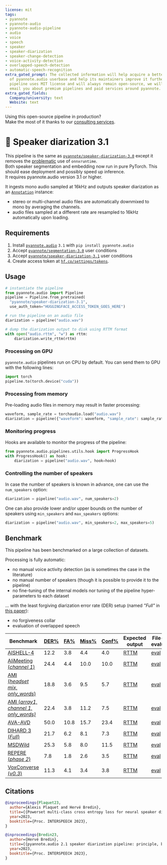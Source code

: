 ```yaml
---
license: mit
tags:
- pyannote
- pyannote-audio
- pyannote-audio-pipeline
- audio
- voice
- speech
- speaker
- speaker-diarization
- speaker-change-detection
- voice-activity-detection
- overlapped-speech-detection
- automatic-speech-recognition
extra_gated_prompt: The collected information will help acquire a better knowledge
  of pyannote.audio userbase and help its maintainers improve it further. Though this
  pipeline uses MIT license and will always remain open-source, we will occasionnally
  email you about premium pipelines and paid services around pyannote.
extra_gated_fields:
  Company/university: text
  Website: text
---
```


Using this open-source pipeline in production?  
Make the most of it thanks to our [consulting services](https://herve.niderb.fr/consulting.html).

# 🎹 Speaker diarization 3.1

This pipeline is the same as [`pyannote/speaker-diarization-3.0`](https://hf.co/pyannote/speaker-diarization-3.1) except it removes the [problematic](https://github.com/pyannote/pyannote-audio/issues/1537) use of `onnxruntime`.  
Both speaker segmentation and embedding now run in pure PyTorch. This should ease deployment and possibly speed up inference.  
It requires pyannote.audio version 3.1 or higher.

It ingests mono audio sampled at 16kHz and outputs speaker diarization as an [`Annotation`](http://pyannote.github.io/pyannote-core/structure.html#annotation) instance:

- stereo or multi-channel audio files are automatically downmixed to mono by averaging the channels.
- audio files sampled at a different rate are resampled to 16kHz automatically upon loading.

## Requirements

1. Install [`pyannote.audio`](https://github.com/pyannote/pyannote-audio) `3.1` with `pip install pyannote.audio`
2. Accept [`pyannote/segmentation-3.0`](https://hf.co/pyannote/segmentation-3.0) user conditions
3. Accept [`pyannote/speaker-diarization-3.1`](https://hf.co/pyannote-speaker-diarization-3.1) user conditions
4. Create access token at [`hf.co/settings/tokens`](https://hf.co/settings/tokens).

## Usage

```python
# instantiate the pipeline
from pyannote.audio import Pipeline
pipeline = Pipeline.from_pretrained(
  "pyannote/speaker-diarization-3.1",
  use_auth_token="HUGGINGFACE_ACCESS_TOKEN_GOES_HERE")

# run the pipeline on an audio file
diarization = pipeline("audio.wav")

# dump the diarization output to disk using RTTM format
with open("audio.rttm", "w") as rttm:
    diarization.write_rttm(rttm)
```

### Processing on GPU

`pyannote.audio` pipelines run on CPU by default.
You can send them to GPU with the following lines:

```python
import torch
pipeline.to(torch.device("cuda"))
```

### Processing from memory

Pre-loading audio files in memory may result in faster processing:

```python
waveform, sample_rate = torchaudio.load("audio.wav")
diarization = pipeline({"waveform": waveform, "sample_rate": sample_rate})
```

### Monitoring progress

Hooks are available to monitor the progress of the pipeline:

```python
from pyannote.audio.pipelines.utils.hook import ProgressHook
with ProgressHook() as hook:
    diarization = pipeline("audio.wav", hook=hook)
```

### Controlling the number of speakers

In case the number of speakers is known in advance, one can use the `num_speakers` option:

```python
diarization = pipeline("audio.wav", num_speakers=2)
```

One can also provide lower and/or upper bounds on the number of speakers using `min_speakers` and `max_speakers` options:

```python
diarization = pipeline("audio.wav", min_speakers=2, max_speakers=5)
```

## Benchmark

This pipeline has been benchmarked on a large collection of datasets.

Processing is fully automatic:

- no manual voice activity detection (as is sometimes the case in the literature)
- no manual number of speakers (though it is possible to provide it to the pipeline)
- no fine-tuning of the internal models nor tuning of the pipeline hyper-parameters to each dataset

... with the least forgiving diarization error rate (DER) setup (named _"Full"_ in [this paper](https://doi.org/10.1016/j.csl.2021.101254)):

- no forgiveness collar
- evaluation of overlapped speech

| Benchmark                                                                                                                                   | [DER%](. "Diarization error rate") | [FA%](. "False alarm rate") | [Miss%](. "Missed detection rate") | [Conf%](. "Speaker confusion rate") | Expected output                                                                                                                                    | File-level evaluation                                                                                                                              |
| ------------------------------------------------------------------------------------------------------------------------------------------- | ---------------------------------- | --------------------------- | ---------------------------------- | ----------------------------------- | -------------------------------------------------------------------------------------------------------------------------------------------------- | -------------------------------------------------------------------------------------------------------------------------------------------------- |
| [AISHELL-4](http://www.openslr.org/111/)                                                                                                    | 12.2                               | 3.8                         | 4.4                                | 4.0                                 | [RTTM](https://huggingface.co/pyannote/speaker-diarization-3.1/blob/main/reproducible_research/AISHELL.SpeakerDiarization.Benchmark.test.rttm)     | [eval](https://huggingface.co/pyannote/speaker-diarization-3.1/blob/main/reproducible_research/AISHELL.SpeakerDiarization.Benchmark.test.eval)     |
| [AliMeeting (_channel 1_)](https://www.openslr.org/119/)                                                                                    | 24.4                               | 4.4                         | 10.0                               | 10.0                                | [RTTM](https://huggingface.co/pyannote/speaker-diarization-3.1/blob/main/reproducible_research/AliMeeting.SpeakerDiarization.Benchmark.test.rttm)  | [eval](https://huggingface.co/pyannote/speaker-diarization-3.1/blob/main/reproducible_research/AliMeeting.SpeakerDiarization.Benchmark.test.eval)  |
| [AMI (_headset mix,_](https://groups.inf.ed.ac.uk/ami/corpus/) [_only_words_)](https://github.com/BUTSpeechFIT/AMI-diarization-setup)       | 18.8                               | 3.6                         | 9.5                                | 5.7                                 | [RTTM](https://huggingface.co/pyannote/speaker-diarization-3.1/blob/main/reproducible_research/AMI.SpeakerDiarization.Benchmark.test.rttm)         | [eval](https://huggingface.co/pyannote/speaker-diarization-3.1/blob/main/reproducible_research/AMI.SpeakerDiarization.Benchmark.test.eval)         |
| [AMI (_array1, channel 1,_](https://groups.inf.ed.ac.uk/ami/corpus/) [_only_words)_](https://github.com/BUTSpeechFIT/AMI-diarization-setup) | 22.4                               | 3.8                         | 11.2                               | 7.5                                 | [RTTM](https://huggingface.co/pyannote/speaker-diarization-3.1/blob/main/reproducible_research/AMI-SDM.SpeakerDiarization.Benchmark.test.rttm)     | [eval](https://huggingface.co/pyannote/speaker-diarization-3.1/blob/main/reproducible_research/AMI-SDM.SpeakerDiarization.Benchmark.test.eval)     |
| [AVA-AVD](https://arxiv.org/abs/2111.14448)                                                                                                 | 50.0                               | 10.8                        | 15.7                               | 23.4                                | [RTTM](https://huggingface.co/pyannote/speaker-diarization-3.1/blob/main/reproducible_research/AVA-AVD.SpeakerDiarization.Benchmark.test.rttm)     | [eval](https://huggingface.co/pyannote/speaker-diarization-3.1/blob/main/reproducible_research/AVA-AVD.SpeakerDiarization.Benchmark.test.eval)     |
| [DIHARD 3 (_Full_)](https://arxiv.org/abs/2012.01477)                                                                                       | 21.7                               | 6.2                         | 8.1                                | 7.3                                 | [RTTM](https://huggingface.co/pyannote/speaker-diarization-3.1/blob/main/reproducible_research/DIHARD.SpeakerDiarization.Benchmark.test.rttm)      | [eval](https://huggingface.co/pyannote/speaker-diarization-3.1/blob/main/reproducible_research/DIHARD.SpeakerDiarization.Benchmark.test.eval)      |
| [MSDWild](https://x-lance.github.io/MSDWILD/)                                                                                               | 25.3                               | 5.8                         | 8.0                                | 11.5                                | [RTTM](https://huggingface.co/pyannote/speaker-diarization-3.1/blob/main/reproducible_research/MSDWILD.SpeakerDiarization.Benchmark.test.rttm)     | [eval](https://huggingface.co/pyannote/speaker-diarization-3.1/blob/main/reproducible_research/MSDWILD.SpeakerDiarization.Benchmark.test.eval)     |
| [REPERE (_phase 2_)](https://islrn.org/resources/360-758-359-485-0/)                                                                        | 7.8                                | 1.8                         | 2.6                                | 3.5                                 | [RTTM](https://huggingface.co/pyannote/speaker-diarization-3.1/blob/main/reproducible_research/REPERE.SpeakerDiarization.Benchmark.test.rttm)      | [eval](https://huggingface.co/pyannote/speaker-diarization-3.1/blob/main/reproducible_research/REPERE.SpeakerDiarization.Benchmark.test.eval)      |
| [VoxConverse (_v0.3_)](https://github.com/joonson/voxconverse)                                                                              | 11.3                               | 4.1                         | 3.4                                | 3.8                                 | [RTTM](https://huggingface.co/pyannote/speaker-diarization-3.1/blob/main/reproducible_research/VoxConverse.SpeakerDiarization.Benchmark.test.rttm) | [eval](https://huggingface.co/pyannote/speaker-diarization-3.1/blob/main/reproducible_research/VoxConverse.SpeakerDiarization.Benchmark.test.eval) |

## Citations

```bibtex
@inproceedings{Plaquet23,
  author={Alexis Plaquet and Hervé Bredin},
  title={{Powerset multi-class cross entropy loss for neural speaker diarization}},
  year=2023,
  booktitle={Proc. INTERSPEECH 2023},
}
```

```bibtex
@inproceedings{Bredin23,
  author={Hervé Bredin},
  title={{pyannote.audio 2.1 speaker diarization pipeline: principle, benchmark, and recipe}},
  year=2023,
  booktitle={Proc. INTERSPEECH 2023},
}
```
